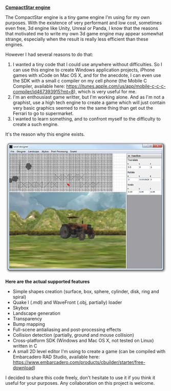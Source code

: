 <b><u>CompactStar engine</u></b>

The CompactStar engine is a tiny game engine I'm using for my own purposes. With the existence of very performant and low cost, sometimes even free, 3d engine like Unity, Unreal or Panda, I know that the reasons that motivated me to write my own 3d game engine may appear somewhat strange, especially when the result is really less efficient than these engines.

However I had several reasons to do that:
1. I wanted a tiny code that I could use anywhere without difficulties. So I can use this engine to create Windows application projects, iPhone games with xCode on Mac OS X, and for the anecdote, I can even use the SDK with a small c compiler on my cell phone (the Mobile C Compiler, available here: https://itunes.apple.com/us/app/mobile-c-c-c-compiler/id467393915?mt=8), which is very useful for me.
2. I'm an enthousiast game writter, but I'm working alone. And as I'm not a graphist, use a high tech engine to create a game which will just contain very basic graphics seemed to me the same thing than get out the Ferrari to go to supermarket.
3. I wanted to learn something, and to confront myself to the difficulty to create a such engine.

It's the reason why this engine exists.

![Screenshot](Common/Images/Screenshots/CompactStar%20Engine%202D%20Editor.png?raw=true "Screenshot")

<b>Here are the actual supported features</b>
- Simple shapes creation (surface, box, sphere, cylinder, disk, ring and spiral)
- Quake I (.mdl) and WaveFront (.obj, partially) loader
- Skybox
- Landscape generation
- Transparency
- Bump mapping
- Full-scene antialiasing and post-processing effects
- Collision detection (partially, ground and mouse collision)
- Cross-platform SDK (Windows and Mac OS X, not tested on Linux) written in C
- A small 2D level editor I'm using to create a game (can be compiled with Embarcadero RAD Studio, available here: https://www.embarcadero.com/products/cbuilder/starter/free-download)

I decided to share this code freely, don't hesitate to use it if you think it useful for your purposes. Any collaboration on this project is welcome.
